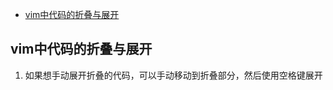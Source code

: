 <!--ts-->
   * [vim中代码的折叠与展开](#vim中代码的折叠与展开)

<!-- Added by: mikizhu, at: 2021年 6月 3日 星期四 15时34分33秒 CST -->

<!--te-->
## vim中代码的折叠与展开

1. 如果想手动展开折叠的代码，可以手动移动到折叠部分，然后使用空格键展开

